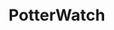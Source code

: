 <h1>PotterWatch</h1>

<iframe src="files/PotterWatch.mp3" allow="autoplay" id="audio" style="display:none"></iframe>
